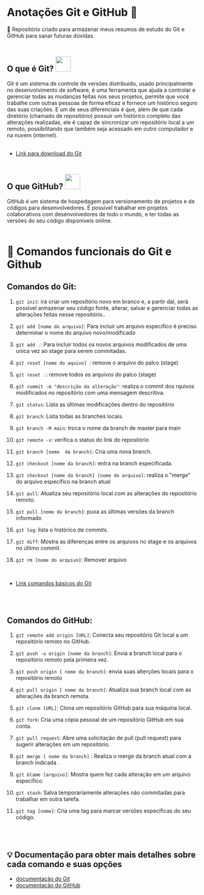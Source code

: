 # Anotações Git e GitHub 📝
 :pushpin: Repositório criado para armazenar meus resumos de estudo do Git e GitHub para sanar futuras dúvidas. <br> <br>

## O que é Git? <img src="https://cdn.jsdelivr.net/gh/devicons/devicon/icons/git/git-plain.svg" width = "40px"/>

Git  é um sistema de controle de versões distribuído, usado principalmente no desenvolvimento de software, é uma ferramenta que ajuda a controlar e gerenciar todas as mudanças feitas nos seus projetos, permite que você trabalhe com outras pessoas de forma eficaz e fornece um histórico seguro das suas criações. E um de seus diferenciais é que, além de que cada diretório (chamado de
repositório) possuir um histórico completo das alterações realizadas, ele é capaz de sincronizar um
repositório local a um remoto, possibilitando que também seja acessado em outro computador e na nuvem
(internet). <br> <br>

- [Link para download do Git](https://git-scm.com/)  <br> <br>




## O que GitHub? <img src="https://github.com/duribeiro/duribeiro/blob/main/assets/GitHub.png?raw=true" width = "40px"/>



GitHub é um sistema de hospedagem para versionamento de projetos e de códigos para desenvolvedores. É
possível trabalhar em projetos colaborativos com desenvolvedores de todo o mundo, e ter todas as versões
do seu código disponíveis online. <br> <br>


# :dart: Comandos funcionais do Git e Github

## Comandos do Git:


1. ```git init```:  irá criar um repositório novo em branco e, a partir daí, será possível armazenar seu código fonte, alterar, salvar e gerenciar todas as alterações feitas nesse repositório..



2. `git add [nome do arquivo]`: Para incluir um arquivo especifico é preciso determinar o nome do arquivo novo/modificado


3. `git add .`: Para incluir todos os novos  arquivos modificados de uma unica vez ao stage para serem commitadas.

4. `git reset [nome do aquivo] `: remove o arquivo do palco (stage)
5.  `git reset .`: remove todos os arquivos do palco (stage)


6. `git commit -m "descrição da alteração"`: realiza o commit dos rquivos modificados no repositório com uma mensagem descritiva.



7. `git status`: Lista as últimas modificações dentro do repositório



8. `git branch`: Lista todas as branches locais.



9. `git branch -M main`: troca o nome da branch de master para main



10. `git remote -v`: verifica o status do link do repositório



11. `git branch [nome  da branch]`: Cria uma nova branch.



12. `git checkout [nome da branch]`: entra na branch especificada.

13. `git checkout [nome da branch] [nome do arquivo]`: realiza o "merge" do arquivo específico na branch atual



14. `git pull`: Atualiza seu repositório local com as alterações do repositório remoto.
    

15. `git pull [nome da branch]`: puxa as últimas  versões da branch informado


16. `git log`: lista o histórico de commits.



17. `git diff`: Mostra as diferenças entre os arquivos no stage e os arquivos no último commit.

18. `git rm [nome do arquivo]`: Remover arquivo

<br> 

- [Link comandos básicos do Git](http://comandosgit.github.io/)

<br> <br> 


## Comandos do GitHub:

1. `git remote add origin [URL]`: Conecta seu repositório Git local a um repositório remoto no GitHub.



2. `git push -u origin [nome da branch]`: Envia a branch local para o repositório remoto pela primeira vez.

3.  `git push origin [ nome da branch]`: envia suas alterções locais para o repositório remoto



4. `git pull origin [ nome da branch]`: Atualiza sua branch local com as alterações da branch remota.



5. `git clone [URL]`: Clona um repositório GitHub para sua máquina local.



6. `git fork`: Cria uma cópia pessoal de um repositório GitHub em sua conta.



7. `git pull request`: Abre uma solicitação de pull (pull request) para sugerir alterações em um repositório.



8. `git merge [ nome da branch]` : Realiza o merge  da branch atual com a branch indicada .



9. `git blame [arquivo]`: Mostra quem fez cada alteração em um arquivo específico.



10. `git stash`: Salva temporariamente alterações não commitadas para trabalhar em outra tarefa.



11. `git tag [nome]`: Cria uma tag para marcar versões específicas do seu código.

<br> <br>





##  :bulb: Documentação para obter mais detalhes sobre cada comando e suas opções 
- [documentação do Git](https://git-scm.com/doc)
- [documentação do GitHub](https://docs.github.com/)

